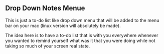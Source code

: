 ## Drop Down Notes Menue

This is just a to-do list like drop down menu that will be added to the menu bar on your mac (linux version will absolutely be made).

The idea here is to have a to-do list that is with you everywhere whenever you wanted to remind yourself what was it that you were doing while not taking so much of your screen real state.
